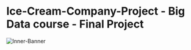 # Ice-Cream-Company-Project - Big Data course - Final Project

![Inner-Banner](https://encrypted-tbn0.gstatic.com/images?q=tbn:ANd9GcRQEWI0OjGK1n7kSyisWOJd7DOV0zzrwMAGDBCH-7PD5fkr_KDvgUQIpYd3F5Dm6RUpQd0&usqp=CAU)
